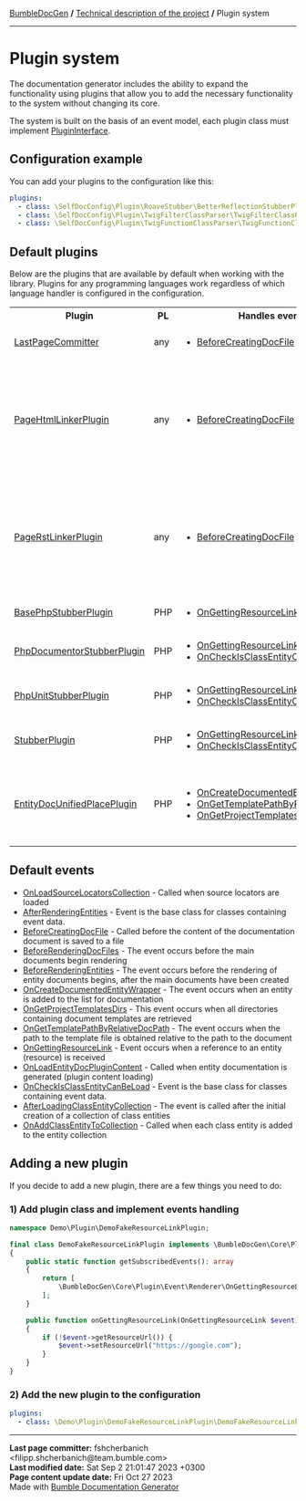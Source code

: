 <embed> <a href="/docs/README.md">BumbleDocGen</a> <b>/</b> <a href="/docs/tech/readme.md">Technical description of the project</a> <b>/</b> Plugin system<hr> </embed>

<embed> <h1>Plugin system</h1> </embed>

The documentation generator includes the ability to expand the functionality using plugins that allow you to add the necessary functionality to the system without changing its core.

The system is built on the basis of an event model, each plugin class must implement <a href="/docs/tech/4.pluginSystem/classes/PluginInterface.md">PluginInterface</a>.

<embed> <h2>Configuration example</h2> </embed>

You can add your plugins to the configuration like this:

```yaml
plugins:
  - class: \SelfDocConfig\Plugin\RoaveStubber\BetterReflectionStubberPlugin
  - class: \SelfDocConfig\Plugin\TwigFilterClassParser\TwigFilterClassParserPlugin
  - class: \SelfDocConfig\Plugin\TwigFunctionClassParser\TwigFunctionClassParserPlugin
```

<embed> <h2>Default plugins</h2> </embed>

Below are the plugins that are available by default when working with the library.
Plugins for any programming languages work regardless of which language handler is configured in the configuration.

<table>
    <tr>
        <th>Plugin</th>
        <th>PL</th>
        <th>Handles events</th>
        <th>Description</th>
    </tr>
    <tr>
        <td><a href='/docs/tech/4.pluginSystem/classes/LastPageCommitter.md'>LastPageCommitter</a></td>
        <td>any</td>
        <td>
            <ul>
                            <li><a href="/docs/tech/4.pluginSystem/classes/BeforeCreatingDocFile.md">BeforeCreatingDocFile</a></li>
                        </ul>
        </td>
        <td>Plugin for adding a block with information about the last commit and date of page update to the generated document</td>
    </tr>
    <tr>
        <td><a href='/docs/tech/4.pluginSystem/classes/PageHtmlLinkerPlugin.md'>PageHtmlLinkerPlugin</a></td>
        <td>any</td>
        <td>
            <ul>
                            <li><a href="/docs/tech/4.pluginSystem/classes/BeforeCreatingDocFile.md">BeforeCreatingDocFile</a></li>
                        </ul>
        </td>
        <td>Adds URLs to empty links in HTML format;
 Links may contain:
 1) Short entity name
 2) Full entity name
 3) Relative link to the entity file from the root directory of the project
 4) Page title ( title )
 5) Template key ( BreadcrumbsHelper::getTemplateLinkKey() )
 6) Relative reference to the entity document from the root directory of the documentation</td>
    </tr>
    <tr>
        <td><a href='/docs/tech/4.pluginSystem/classes/PageRstLinkerPlugin.md'>PageRstLinkerPlugin</a></td>
        <td>any</td>
        <td>
            <ul>
                            <li><a href="/docs/tech/4.pluginSystem/classes/BeforeCreatingDocFile.md">BeforeCreatingDocFile</a></li>
                        </ul>
        </td>
        <td>Adds URLs to empty links in rst format;
 Links may contain:
 1) Short entity name
 2) Full entity name
 3) Relative link to the entity file from the root directory of the project
 4) Page title ( title )
 5) Template key ( BreadcrumbsHelper::getTemplateLinkKey() )
 6) Relative reference to the entity document from the root directory of the documentation</td>
    </tr>
    <tr>
        <td><a href='/docs/tech/4.pluginSystem/classes/BasePhpStubberPlugin.md'>BasePhpStubberPlugin</a></td>
        <td>PHP</td>
        <td>
            <ul>
                            <li><a href="/docs/tech/4.pluginSystem/classes/OnGettingResourceLink.md">OnGettingResourceLink</a></li>
                        </ul>
        </td>
        <td>Adding links to type documentation and documentation of built-in PHP classes</td>
    </tr>
    <tr>
        <td><a href='/docs/tech/4.pluginSystem/classes/PhpDocumentorStubberPlugin.md'>PhpDocumentorStubberPlugin</a></td>
        <td>PHP</td>
        <td>
            <ul>
                            <li><a href="/docs/tech/4.pluginSystem/classes/OnGettingResourceLink.md">OnGettingResourceLink</a></li>
                            <li><a href="/docs/tech/4.pluginSystem/classes/OnCheckIsClassEntityCanBeLoad.md">OnCheckIsClassEntityCanBeLoad</a></li>
                        </ul>
        </td>
        <td>Adding links to the documentation of PHP classes in the \phpDocumentor namespace</td>
    </tr>
    <tr>
        <td><a href='/docs/tech/4.pluginSystem/classes/PhpUnitStubberPlugin.md'>PhpUnitStubberPlugin</a></td>
        <td>PHP</td>
        <td>
            <ul>
                            <li><a href="/docs/tech/4.pluginSystem/classes/OnGettingResourceLink.md">OnGettingResourceLink</a></li>
                            <li><a href="/docs/tech/4.pluginSystem/classes/OnCheckIsClassEntityCanBeLoad.md">OnCheckIsClassEntityCanBeLoad</a></li>
                        </ul>
        </td>
        <td>Adding links to the documentation of PHP classes in the \PHPUnit namespace</td>
    </tr>
    <tr>
        <td><a href='/docs/tech/4.pluginSystem/classes/StubberPlugin.md'>StubberPlugin</a></td>
        <td>PHP</td>
        <td>
            <ul>
                            <li><a href="/docs/tech/4.pluginSystem/classes/OnGettingResourceLink.md">OnGettingResourceLink</a></li>
                            <li><a href="/docs/tech/4.pluginSystem/classes/OnCheckIsClassEntityCanBeLoad.md">OnCheckIsClassEntityCanBeLoad</a></li>
                        </ul>
        </td>
        <td></td>
    </tr>
    <tr>
        <td><a href='/docs/tech/4.pluginSystem/classes/EntityDocUnifiedPlacePlugin.md'>EntityDocUnifiedPlacePlugin</a></td>
        <td>PHP</td>
        <td>
            <ul>
                            <li><a href="/docs/tech/4.pluginSystem/classes/OnCreateDocumentedEntityWrapper.md">OnCreateDocumentedEntityWrapper</a></li>
                            <li><a href="/docs/tech/4.pluginSystem/classes/OnGetTemplatePathByRelativeDocPath.md">OnGetTemplatePathByRelativeDocPath</a></li>
                            <li><a href="/docs/tech/4.pluginSystem/classes/OnGetProjectTemplatesDirs.md">OnGetProjectTemplatesDirs</a></li>
                        </ul>
        </td>
        <td>This plugin changes the algorithm for saving entity documents. The standard system stores each file
in a directory next to the file where it was requested. This behavior changes and all documents are saved
in a separate directory structure, so they are not duplicated.</td>
    </tr>
</table>

<embed> <h2>Default events</h2> </embed>

<embed> <ul><li><a href='/docs/tech/4.pluginSystem/classes/OnLoadSourceLocatorsCollection.md'>OnLoadSourceLocatorsCollection</a> - Called when source locators are loaded</li><li><a href='/docs/tech/4.pluginSystem/classes/AfterRenderingEntities.md'>AfterRenderingEntities</a> - Event is the base class for classes containing event data.</li><li><a href='/docs/tech/4.pluginSystem/classes/BeforeCreatingDocFile.md'>BeforeCreatingDocFile</a> - Called before the content of the documentation document is saved to a file</li><li><a href='/docs/tech/4.pluginSystem/classes/BeforeRenderingDocFiles.md'>BeforeRenderingDocFiles</a> - The event occurs before the main documents begin rendering</li><li><a href='/docs/tech/4.pluginSystem/classes/BeforeRenderingEntities.md'>BeforeRenderingEntities</a> - The event occurs before the rendering of entity documents begins, after the main documents have been created</li><li><a href='/docs/tech/4.pluginSystem/classes/OnCreateDocumentedEntityWrapper.md'>OnCreateDocumentedEntityWrapper</a> - The event occurs when an entity is added to the list for documentation</li><li><a href='/docs/tech/4.pluginSystem/classes/OnGetProjectTemplatesDirs.md'>OnGetProjectTemplatesDirs</a> - This event occurs when all directories containing document templates are retrieved</li><li><a href='/docs/tech/4.pluginSystem/classes/OnGetTemplatePathByRelativeDocPath.md'>OnGetTemplatePathByRelativeDocPath</a> - The event occurs when the path to the template file is obtained relative to the path to the document</li><li><a href='/docs/tech/4.pluginSystem/classes/OnGettingResourceLink.md'>OnGettingResourceLink</a> - Event occurs when a reference to an entity (resource) is received</li><li><a href='/docs/tech/4.pluginSystem/classes/OnLoadEntityDocPluginContent.md'>OnLoadEntityDocPluginContent</a> - Called when entity documentation is generated (plugin content loading)</li><li><a href='/docs/tech/4.pluginSystem/classes/OnCheckIsClassEntityCanBeLoad.md'>OnCheckIsClassEntityCanBeLoad</a> - Event is the base class for classes containing event data.</li><li><a href='/docs/tech/4.pluginSystem/classes/AfterLoadingClassEntityCollection.md'>AfterLoadingClassEntityCollection</a> - The event is called after the initial creation of a collection of class entities</li><li><a href='/docs/tech/4.pluginSystem/classes/OnAddClassEntityToCollection.md'>OnAddClassEntityToCollection</a> - Called when each class entity is added to the entity collection</li></ul> </embed>

<embed> <h2>Adding a new plugin</h2> </embed>

If you decide to add a new plugin, there are a few things you need to do:

<embed> <h3>1) Add plugin class and implement events handling</h3> </embed>

```php
namespace Demo\Plugin\DemoFakeResourceLinkPlugin;

final class DemoFakeResourceLinkPlugin implements \BumbleDocGen\Core\Plugin\PluginInterface
{
    public static function getSubscribedEvents(): array
    {
        return [
            \BumbleDocGen\Core\Plugin\Event\Renderer\OnGettingResourceLink::class => 'onGettingResourceLink',
        ];
    }

    public function onGettingResourceLink(OnGettingResourceLink $event): void
    {
        if (!$event->getResourceUrl()) {
            $event->setResourceUrl("https://google.com");
        }
    }
}
```

<embed> <h3>2) Add the new plugin to the configuration</h3> </embed>

```yaml
plugins:
  - class: \Demo\Plugin\DemoFakeResourceLinkPlugin\DemoFakeResourceLinkPlugin
```


<div id='page_committer_info'>
<hr>
<b>Last page committer:</b> fshcherbanich &lt;filipp.shcherbanich@team.bumble.com&gt;<br><b>Last modified date:</b>   Sat Sep 2 21:01:47 2023 +0300<br><b>Page content update date:</b> Fri Oct 27 2023<br>Made with <a href='https://github.com/bumble-tech/bumble-doc-gen/blob/master/docs/README.md'>Bumble Documentation Generator</a></div>